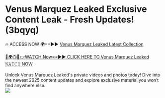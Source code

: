# Venus Marquez Leaked Exclusive Content Leak - Fresh Updates! (3bqyq)

🔥 ACCESS NOW 🌍==►► <a href="https://tinyurl.com/kvy9nzfs" rel="nofollow">Venus Marquez Leaked Latest Collection</a>
<br><br>
[🔴🌍📺📱👉WA𝚃CH Now==►► CLICK HERE TO Venus Marquez Leaked 𝚆𝙰𝚃𝙲𝙷 NOW](https://tinyurl.com/kvy9nzfs)
<br><br>
Unlock Venus Marquez Leaked's private videos and photos today! Dive into the newest 2025 content updates and explore exclusive material you won’t find anywhere else.
<br>
<a href="https://tinyurl.com/kvy9nzfs" rel="nofollow" data-target="animated-image.originalLink"><img src="https://camo.githubusercontent.com/8a4f000d20f83aca3bf7ec5f350d767afa0574a8a352519fd8cfa583a6f93a33/68747470733a2f2f692e696d6775722e636f6d2f644a486b345a712e676966" data-canonical-src="https://i.imgur.com/dJHk4Zq.gif" style="max-width: 100%; display: inline-block;" data-target="animated-image.originalImage"></a>
<br>
